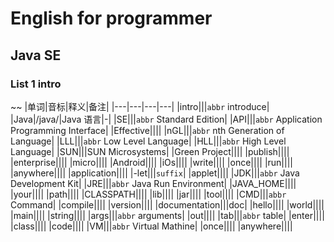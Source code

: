 # English for programmer
## Java SE 
### List 1 intro
~~
|单词|音标|释义|备注|
|---|---|---|---|
|intro|||`abbr` introduce|
|Java|/java/|Java 语言|-|
|SE|||`abbr` Standard Edition|
|API|||`abbr` Application Programming Interface|
|Effective||||
|nGL|||`abbr` nth Generation of Language|
|LLL|||`abbr` Low Level Language|
|HLL|||`abbr` High Level Language|
|SUN|||SUN Microsystems|
|Green Project||||
|publish||||
|enterprise||||
|micro||||
|Android||||
|iOs||||
|write||||
|once||||
|run||||
|anywhere||||
|application||||
|-let|||`suffix`|
|applet||||
|JDK|||`abbr` Java Development Kit|
|JRE|||`abbr` Java Run Environment|
|JAVA_HOME||||
|your||||
|path||||
|CLASSPATH||||
|lib||||
|jar||||
|tool||||
|CMD|||`abbr` Command|
|compile||||
|version||||
|documentation|||doc|
|hello||||
|world||||
|main||||
|string||||
|args|||`abbr` arguments|
|out||||
|tab|||`abbr` table|
|enter||||
|class||||
|code||||
|VM|||`abbr` Virtual Mathine|
|once||||
|anywhere||||